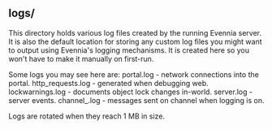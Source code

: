 ## logs/

This directory holds various log files created by the running Evennia
server. It is also the default location for storing any custom log
files you might want to output using Evennia's logging mechanisms.
It is created here so you won't have to make it manually on first-run.

Some logs you may see here are:
portal.log - network connections into the portal.
http_requests.log -  generated when debugging web.
lockwarnings.log - documents object lock changes in-world.
server.log - server events.
channel_<name>.log - messages sent on channel when logging is on.

Logs are rotated when they reach 1 MB in size.